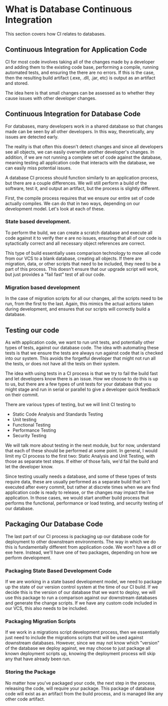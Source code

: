 # What is Database Continuous Integration
This section covers how CI relates to databases.

## Continuous Integration for Application Code
CI for most code involves taking all of the changes made by a developer and adding them to the existing code base, performing a compile, running automated tests, and ensuring the there are no errors. If this is the case, then the resulting build artifact (.exe, .dll, .jar, etc) is output as an artifact and stored.

The idea here is that small changes can be assessed as to whether they cause issues with other developer changes.

## Continuous Integration for Database Code
For databases, many developers work in a shared database so that changes made can be seen by all other developers. In this way, theoretically, any issues are detected early.

The reality is that often this doesn't detect changes and since all developers see all objects, we can easily overwrite another developer's changes. In addition, if we are not running a complete set of code against the database, meaning testing all application code that interacts with the database, we can easily miss potential issues.

A database CI process should function similarly to an application process, but there are a couple differences. We will still perform a build of the software, test it, and output an artifact, but the process is slightly different.

First, the compile process requires that we ensure our entire set of code actually compiles. We can do that in two ways, depending on our development model. Let's look at each of these.

### State based development.
To perform the build, we can create a scratch database and execute all code against it to verify ther e are no issues, ensuring that all of our code is sytactically correct and all necessary object references are correct.

This type of build essentially uses comparison technology to move all code from our VCS to a blank database, creating all objects. If there are migration, data, or other scripts that need to be included, they need to be a part of this process. This doesn't ensure that our upgrade script will work, but just provides a "fail fast" test of all our code.

### Migration based development
In the case of migration scripts for all our changes, all the scripts need to be run, from the first to the last. Again, this mimics the actual actions taken during development, and ensures that our scripts will correctly build a database.

## Testing our code
As with application code, we want to run unit tests, and potentially other types of tests, against our database code. The idea with automating these tests is that we ensure the tests are always run against code that is checked into our system. This avoids the forgetful developer that might not run all the tests, or does not have all the tests on their system.

The idea with using tests in a CI process is that we try to fail the build fast and let developers know there is an issue. How we choose to do this is up to us, but there are a few types of unit tests for your database that you might stage and run in serial or parallel to give a developer quick feedback on their commit.

There are various types of testing, but we will limit CI testing to
* Static Code Analysis and Standards Testing
* Unit testing
* Functional Testing
* Performance Testing
* Security Testing

We will talk more about testing in the next module, but for now, understand that each of these should be performed at some point. In general, I would limit my CI process to the first two: Static Analysis and Unit Testing, with those as separate test steps. If either of those fails, we'd fail the build and let the developer know.

Since testing usually needs a database, and some of these types of tests require data, these are usually performed as a separate build that isn't executed after every commit, but rather at discrete times when we are find application code is ready to release, or the changes may impact the live application. In those cases, we would start another build process that performs the functional, performance or load testing, and security testing of our database.

## Packaging Our Database Code
The last part of our CI process is packaging up our database code for deployment to other downstream environments. The way in which we do this is fundamentally different from application code. We won't have a dll or exe here. Instead, we'll have one of two packages, depending on how we perform development.

### Packaging State Based Development Code
If we are working in a state based development model, we need to package up the state of our version control system at the time of our CI build. If we decide this is the version of our database that we want to deploy, we will use this package to run a comparison against our downstream databases and generate the change scripts. If we have any custom code included in our VCS, this also needs to be included.

### Packaging Migration Scripts
If we work in a migrations script development process, then we essentially just need to include the migrations scripts that will be used against downstream databases. However, since we may not know which "version" of the database we deploy against, we may choose to just package all known deployment scripts up, knowing the deployment process will skip any that have already been run.

### Storing the Package
No matter how you've packaged your code, the next step in the process, releasing the code, will require your package. This package of database code will exist as an artifact from the build process, and is managed like any other code artifact.

